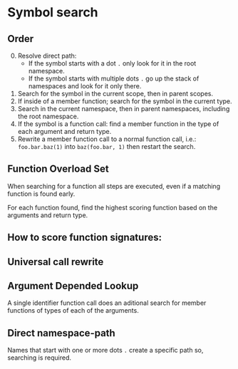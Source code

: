 # Symbol search

## Order

 0. Resolve direct path:
    - If the symbol starts with a dot `.` only look for it in the root
      namespace.
    - If the symbol starts with multiple dots `.` go up the stack of namespaces
      and look for it only there.
 1. Search for the symbol in the current scope, then in parent scopes.
 2. If inside of a member function; search for the symbol in the current type.
 3. Search in the current namespace, then in parent namespaces, including the
    root namespace.
 4. If the symbol is a function call: find a member function in the type of each
    argument and return type.
 5. Rewrite a member function call to a normal function call, i.e.:
    `foo.bar.baz(1)` into `baz(foo.bar, 1)` then restart the search.


## Function Overload Set

When searching for a function all steps are executed, even if a matching
function is found early.

For each function found, find the highest scoring function based on the
arguments and return type.

How to score function signatures:
 - 

## Universal call rewrite


## Argument Depended Lookup

A single identifier function call does an aditional search for member functions
of types of each of the arguments.




## Direct namespace-path

Names that start with one or more dots `.` create a specific path so,
searching is required.

